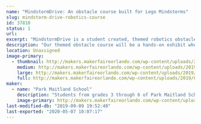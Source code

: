 ```yaml
---
name: "MindstormDrive: An obstacle course built for Lego Mindstorms"
slug: mindstorm-drive-robotics-course
id: 37810
status: 1
url: 
excerpt: "MindstormDrive is a student created, themed robotics obstacle course designed specifically with the Lego Mindstorm robots in mind! Equipped with remote controlled robots, Orlando Makers will be challenged to traverse the course to the finish line as they try to beat our course! "
description: "Our themed obstacle course will be a hands-on exhibit where attendees will have an opportunity to remotely control a Lego Mindstorm bot in a race around an 8 foot by 8 foot course full of traps, pits, balance beams, levelers, and so much more! The design team of 3rd - 5th grade students will be on hand as \"experts\" to guide you through the course, give pointers on how to beat their bot, and answer any questions regarding the making of our exhibit! "
location: Unassigned
image-primary:
  - thumbnail: http://makers.makerfaireorlando.com/wp-content/uploads/2019/09/20180213_115227-1-150x150.jpg
    medium: http://makers.makerfaireorlando.com/wp-content/uploads/2019/09/20180213_115227-1-300x225.jpg
    large: http://makers.makerfaireorlando.com/wp-content/uploads/2019/09/20180213_115227-1-1024x768.jpg
    full: http://makers.makerfaireorlando.com/wp-content/uploads/2019/09/20180213_115227-1.jpg
maker:
  - name: "Park Maitland School"
    description: "Students from grades 3 through 6 of Park Maitland School take part in programmed Design Thinking classes twice a week. In their newly renovated Maker Space, students hone their 21st Century Skills of collaboration, problem solving, creativity, and critical thinking through project based learning. Students are encouraged to tinker and are taught the design process through different modes and hands-on learning experiences. Science, technology, engineering, the arts, and math all play a role in their learning! Students further share their learning to authentic audiences through showcases, hands-on exhibits, and by creating learning experiences for others."
    image-primary: http://makers.makerfaireorlando.com/wp-content/uploads/2018/09/PMS-Logo.jpg
last-modified-db: "2019-09-09 19:52:40"
last-exported: "2020-05-07 10:07:17"
---
```

